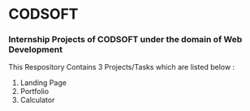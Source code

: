 # CODSOFT
### Internship Projects of CODSOFT under the domain of Web Development
This Respository Contains 3 Projects/Tasks which are listed below : 
1) Landing Page
2) Portfolio
3) Calculator
